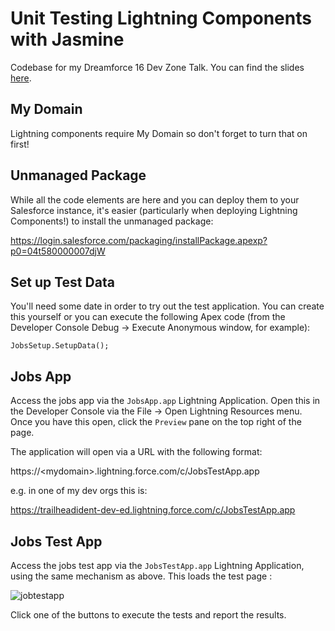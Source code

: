 # Unit Testing Lightning Components with Jasmine
Codebase for my Dreamforce 16 Dev Zone Talk. You can find the slides [here](http://www.slideshare.net/keirb/unit-testing-lightning-components-with-jasmine).

## My Domain
Lightning components require My Domain so don't forget to turn that on first!

## Unmanaged Package
While all the code elements are here and you can deploy them to your Salesforce instance, it's easier
(particularly when deploying Lightning Components!) to install the unmanaged package:

https://login.salesforce.com/packaging/installPackage.apexp?p0=04t580000007djW

## Set up Test Data
You'll need some date in order to try out the test application. You can create this yourself or you
can execute the following Apex code (from the Developer Console Debug -> Execute Anonymous window, for example):

    JobsSetup.SetupData();

## Jobs App
Access the jobs app via the `JobsApp.app` Lightning Application. Open this in the Developer Console via the 
File -> Open Lightning Resources menu. Once you have this open, click the ``Preview`` pane on the top right of the page.

The application will open via a URL with the following format:

https://&lt;mydomain&gt;.lightning.force.com/c/JobsTestApp.app

e.g. in one of my dev orgs this is:

https://trailheadident-dev-ed.lightning.force.com/c/JobsTestApp.app

## Jobs Test App
Access the jobs test app via the `JobsTestApp.app` Lightning Application, using the same mechanism as above. 
This loads the test page :

![jobtestapp](https://cloud.githubusercontent.com/assets/1392613/18922520/dbe03384-85a0-11e6-919a-2756f438b747.png)

Click one of the buttons to execute the tests and report the results.

